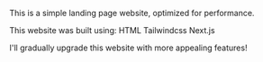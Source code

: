 This is a simple landing page website, optimized for performance.

This website was built using:
HTML
Tailwindcss
Next.js

I'll gradually upgrade this website with more appealing features!
